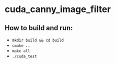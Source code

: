 # cuda_canny_image_filter
## How to build and run:
- `mkdir build && cd build`
- `cmake ..`
- `make all`
- `./cuda_test`